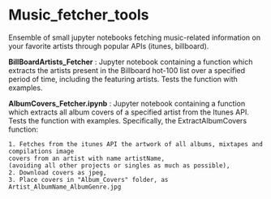 # Music_fetcher_tools

Ensemble of small jupyter notebooks fetching music-related information on your favorite artists through popular APIs (itunes, billboard).

**BillBoardArtists_Fetcher** : Jupyter notebook containing a function which extracts the artists present in the Billboard hot-100 list over a specified period of time, including the featuring artists. Tests the function with examples. 

**AlbumCovers_Fetcher.ipynb** : Jupyter notebook containing a function which extracts all album covers of a specified artist from the Itunes API. Tests the function with examples. Specifically, the ExtractAlbumCovers function:

    1. Fetches from the itunes API the artwork of all albums, mixtapes and compilations image 
    covers from an artist with name artistName,
    (avoiding all other projects or singles as much as possible),
    2. Download covers as jpeg,
    3. Place covers in "Album_Covers" folder, as Artist_AlbumName_AlbumGenre.jpg
    
